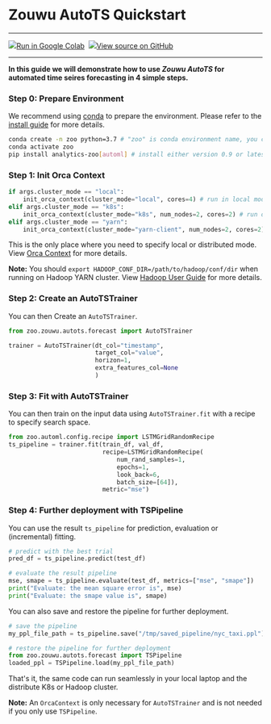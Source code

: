 # Zouwu AutoTS Quickstart

---

<a target="_blank" href="https://colab.research.google.com/github/intel-analytics/analytics-zoo/blob/master/docs/docs/colab-notebook/zouwu/zouwu/zouwu_autots_nyc_taxi.ipynb"><img src="https://www.tensorflow.org/images/colab_logo_32px.png" />Run in Google Colab</a>&nbsp; <a target="_blank" href="https://github.com/intel-analytics/analytics-zoo/blob/master/docs/docs/colab-notebook/zouwu/zouwu_autots_nyc_taxi.ipynb"><img src="https://www.tensorflow.org/images/GitHub-Mark-32px.png" />View source on GitHub</a>

---

**In this guide we will demonstrate how to use _Zouwu AutoTS_ for automated time seires forecasting in 4 simple steps.**

### **Step 0: Prepare Environment**

We recommend using [conda](https://docs.conda.io/projects/conda/en/latest/user-guide/install/) to prepare the environment. Please refer to the [install guide](../../UserGuide/python.md) for more details.

```bash
conda create -n zoo python=3.7 # "zoo" is conda environment name, you can use any name you like.
conda activate zoo
pip install analytics-zoo[automl] # install either version 0.9 or latest nightly build
```

### **Step 1: Init Orca Context**
```python
if args.cluster_mode == "local":
    init_orca_context(cluster_mode="local", cores=4) # run in local mode
elif args.cluster_mode == "k8s":
    init_orca_context(cluster_mode="k8s", num_nodes=2, cores=2) # run on K8s cluster
elif args.cluster_mode == "yarn":
    init_orca_context(cluster_mode="yarn-client", num_nodes=2, cores=2) # run on Hadoop YARN cluster
```

This is the only place where you need to specify local or distributed mode. View [Orca Context](../../Orca/Overview/orca-context.md) for more details.

**Note:** You should `export HADOOP_CONF_DIR=/path/to/hadoop/conf/dir` when running on Hadoop YARN cluster. View [Hadoop User Guide](../../UserGuide/hadoop.md) for more details.

### **Step 2: Create an AutoTSTrainer**

You can then Create an `AutoTSTrainer`.

```python
from zoo.zouwu.autots.forecast import AutoTSTrainer

trainer = AutoTSTrainer(dt_col="timestamp",  
                        target_col="value",  
                        horizon=1,           
                        extra_features_col=None
                        )
```
### **Step 3: Fit with AutoTSTrainer**

You can then train on the input data using `AutoTSTrainer.fit` with a recipe to specify search space.

```python
from zoo.automl.config.recipe import LSTMGridRandomRecipe
ts_pipeline = trainer.fit(train_df, val_df, 
                          recipe=LSTMGridRandomRecipe(
                              num_rand_samples=1,
                              epochs=1,
                              look_back=6, 
                              batch_size=[64]),
                          metric="mse")
```

### **Step 4: Further deployment with TSPipeline**

You can use the result `ts_pipeline` for prediction, evaluation or (incremental) fitting.
```python
# predict with the best trial
pred_df = ts_pipeline.predict(test_df)

# evaluate the result pipeline
mse, smape = ts_pipeline.evaluate(test_df, metrics=["mse", "smape"])
print("Evaluate: the mean square error is", mse)
print("Evaluate: the smape value is", smape)
```

You can also save and restore the pipeline for further deployment.
```python
# save the pipeline
my_ppl_file_path = ts_pipeline.save("/tmp/saved_pipeline/nyc_taxi.ppl")

# restore the pipeline for further deployment
from zoo.zouwu.autots.forecast import TSPipeline
loaded_ppl = TSPipeline.load(my_ppl_file_path)
```
That's it, the same code can run seamlessly in your local laptop and the distribute K8s or Hadoop cluster.

**Note:** An `OrcaContext` is only necessary for `AutoTSTrainer` and is not needed if you only use `TSPipeline`.

